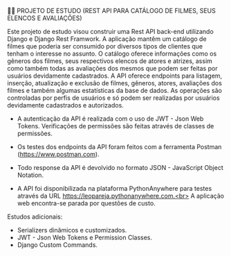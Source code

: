 🧠🚀 PROJETO DE ESTUDO (REST API PARA CATÁLOGO DE FILMES, SEUS ELENCOS E AVALIAÇÕES)

Este projeto de estudo visou construir uma Rest API back-end utilizando Django e Django Rest Framwork. A aplicação mantêm um catálogo de filmes que poderia ser consumido por diversos tipos de clientes que tenham o interesse no assunto. O catálogo oferece informações como os gêneros dos filmes, seus respectivos elencos de atores e atrizes, assim como também todas as avaliações dos mesmos que podem ser feitas por usuários devidamente cadastrados.
A API oferece endpoints para listagem, inserção, atualização e exclusão de filmes, gêneros, atores, avaliações dos filmes e também algumas estatísticas da base de dados. As operações são controladas por perfis de usuários e só podem ser realizadas por usuários devidamente cadastrados e autorizados.

  - A autenticação da API é realizada com o uso de JWT - Json Web Tokens. Verificações de permissões são feitas através de classes de permissões.

  - Os testes dos endpoints da API foram feitos com a ferramenta Postman (https://www.postman.com).

  - Todo response da API é devolvido no formato JSON - JavaScript Object Notation.

  - A API foi disponibilizada na plataforma PythonAnywhere para testes através da URL https://leopareja.pythonanywhere.com.<br>
    A aplicação web encontra-se parada por questões de custo.

Estudos adicionais:

- Serializers dinâmicos e customizados.
- JWT - Json Web Tokens e Permission Classes.
- Django Custom Commands.

